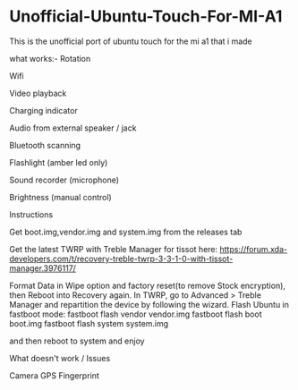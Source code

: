 # Unofficial-Ubuntu-Touch-For-MI-A1
This is the unofficial port of ubuntu touch for the mi a1 that i made

what works:-
Rotation

Wifi

Video playback

Charging indicator

Audio from external speaker / jack

Bluetooth scanning

Flashlight (amber led only)

Sound recorder (microphone)

Brightness (manual control)



Instructions

Get boot.img,vendor.img and system.img from the releases tab

Get the latest TWRP with Treble Manager for tissot here:
https://forum.xda-developers.com/t/recovery-treble-twrp-3-3-1-0-with-tissot-manager.3976117/

Format Data in Wipe option and factory reset(to remove Stock encryption), then Reboot into Recovery again.
In TWRP, go to Advanced > Treble Manager and repartition the device by following the wizard.
Flash Ubuntu in fastboot mode:
fastboot flash vendor vendor.img
fastboot flash boot boot.img
fastboot flash system system.img

and then reboot to system and enjoy


What doesn't work / Issues

Camera
GPS
Fingerprint
